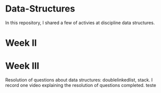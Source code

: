 # Data-Structures
In this repository, I shared a few of activies at discipline data structures.

# Week II
  

# Week III
  Resolution of questions about data structures: doublelinkedlist, stack.
  I record one video explaining the resolution of questions completed.
  <a>teste</a>
